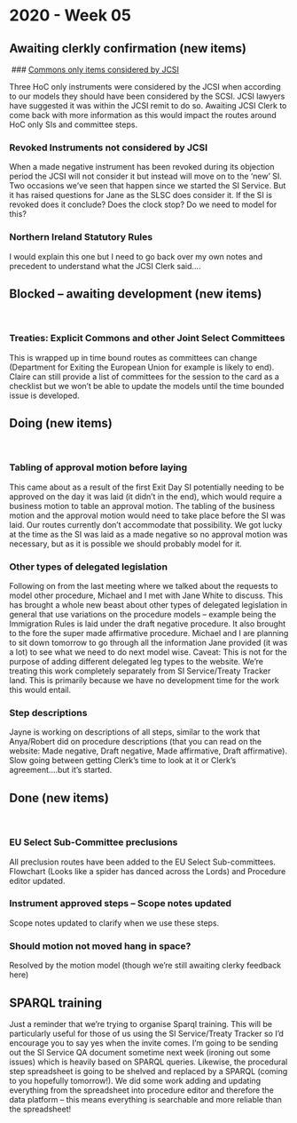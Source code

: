 # 2020 - Week 05

## Awaiting clerkly confirmation (new items)
 ### [Commons only items considered by JCSI](https://trello.com/c/Ho11p2xf/74-commons-only-instruments-considered-by-jcsi)

Three HoC only instruments were considered by the JCSI when according to our models they should have been considered by the SCSI. JCSI lawyers have suggested it was within the JCSI remit to do so. Awaiting JCSI Clerk to come back with more information as this would impact the routes around HoC only SIs and committee steps.
 
### Revoked Instruments not considered by JCSI

When a made negative instrument has been revoked during its objection period the JCSI will not consider it but instead will move on to the ‘new’ SI. Two occasions we’ve seen that happen since we started the SI Service. But it has raised questions for Jane as the SLSC does consider it. If the SI is revoked does it conclude? Does the clock stop? Do we need to model for this?
 
### Northern Ireland Statutory Rules

I would explain this one but I need to go back over my own notes and precedent to understand what the JCSI Clerk said….
 
 
## Blocked – awaiting development (new items)
 
### Treaties: Explicit Commons and other Joint Select Committees
This is wrapped up in time bound routes as committees can change (Department for Exiting the European Union for example is likely to end). Claire can still provide a list of committees for the session to the card as a checklist but we won’t be able to update the models until the time bounded issue is developed.
 
## Doing (new items)
 
### Tabling of approval motion before laying

This came about as a result of the first Exit Day SI potentially needing to be approved on the day it was laid (it didn’t in the end), which would require a business motion to table an approval motion. The tabling of the business motion and the approval motion would need to take place before the SI was laid. Our routes currently don’t accommodate that possibility. We got lucky at the time as the SI was laid as a made negative so no approval motion was necessary, but as it is possible we should probably model for it.
 
### Other types of delegated legislation

Following on from the last meeting where we talked about the requests to model other procedure, Michael and I met with Jane White to discuss. This has brought a whole new beast about other types of delegated legislation in general that use variations on the procedure models – example being the Immigration Rules is laid under the draft negative procedure. It also brought to the fore the super made affirmative procedure. Michael and I are planning to sit down tomorrow to go through all the information Jane provided (it was a lot) to see what we need to do next model wise.
Caveat: This is not for the purpose of adding different delegated leg types to the website. We’re treating this work completely separately from SI Service/Treaty Tracker land. This is primarily because we have no development time for the work this would entail.
 
### Step descriptions

Jayne is working on descriptions of all steps, similar to the work that Anya/Robert did on procedure descriptions (that you can read on the website: Made negative, Draft negative, Made affirmative, Draft affirmative). Slow going between getting Clerk’s time to look at it or Clerk’s agreement….but it’s started.
 
## Done (new items)
 
### EU Select Sub-Committee preclusions
All preclusion routes have been added to the EU Select Sub-committees. Flowchart (Looks like a spider has danced across the Lords) and Procedure editor updated.
 
### Instrument approved steps – Scope notes updated
Scope notes updated to clarify when we use these steps.
 
### Should motion not moved hang in space?
Resolved by the motion model (though we’re still awaiting clerky feedback here)
 
## SPARQL training

Just a reminder that we’re trying to organise Sparql training. This will be particularly useful for those of us using the SI Service/Treaty Tracker so I’d encourage you to say yes when the invite comes. I’m going to be sending out the SI Service QA document sometime next week (ironing out some issues) which is heavily based on SPARQL queries. Likewise, the procedural step spreadsheet is going to be shelved and replaced by a SPARQL (coming to you hopefully tomorrow!). We did some work adding and updating everything from the spreadsheet into procedure editor and therefore the data platform – this means everything is searchable and more reliable than the spreadsheet!